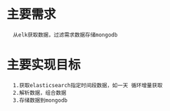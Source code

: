 
# 主要需求
      从elk获取数据，过滤需求数据存储mongodb

# 主要实现目标
      1.获取elasticsearch指定时间段数据，如一天 循环增量获取
      2.解析数据，组合数据
      3.存储数据到mongodb